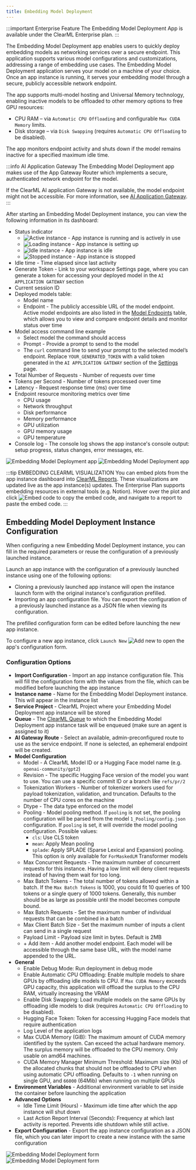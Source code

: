 ```yaml
---
title: Embedding Model Deployment
---
```


:::important Enterprise Feature
The Embedding Model Deployment App is available under the ClearML Enterprise plan.
:::

The Embedding Model Deployment app enables users to quickly deploy embedding models as networking services over a secure
endpoint. This application supports various model configurations and customizations, addressing a range of embedding use
cases. The Embedding Model Deployment application serves your model on a machine of your choice. Once an app instance is
running, it serves your embedding model through a secure, publicly accessible network endpoint. 

The app supports multi-model hosting and Universal Memory technology, enabling inactive models to be offloaded to other
memory options to free GPU resources:

* CPU RAM – via `Automatic CPU Offloading` and configurable `Max CUDA Memory` limits.  
* Disk storage – via `Disk Swapping` (requires `Automatic CPU Offloading` to be disabled).

The app monitors endpoint activity and shuts down if the model remains inactive for a specified maximum idle time.

:::info AI Application Gateway
The Embedding Model Deployment app makes use of the App Gateway Router which implements a secure, authenticated 
network endpoint for the model.

If the ClearML AI application Gateway is not available, the model endpoint might not be accessible. 
For more information, see [AI Application Gateway](../../deploying_clearml/enterprise_deploy/appgw.md).
:::

After starting an Embedding Model Deployment instance, you can view the following information in its dashboard:
* Status indicator
  * <img src="/docs/latest/icons/ico-embedding-model-active.svg" alt="Active instance" className="icon size-md space-sm" /> - App instance is running and is actively in use
  * <img src="/docs/latest/icons/ico-embedding-model-loading.svg" alt="Loading instance" className="icon size-md space-sm" /> - App instance is setting up
  * <img src="/docs/latest/icons/ico-embedding-model-idle.svg" alt="Idle instance" className="icon size-md space-sm" /> - App instance is idle
  * <img src="/docs/latest/icons/ico-embedding-model-stopped.svg" alt="Stopped instance" className="icon size-md space-sm" /> - App instance is stopped
* Idle time - Time elapsed since last activity 
* Generate Token - Link to your workspace Settings page, where you can generate a token for accessing your deployed model in the `AI APPLICATION GATEWAY` section
* Current session ID
* Deployed models table:
  * Model name
  * Endpoint - The publicly accessible URL of the model endpoint. Active model endpoints are also listed in the 
    [Model Endpoints](../webapp_model_endpoints.md) table, which allows you to view and compare endpoint details and 
    monitor status over time
* Model access command line example
  * Select model the command should access
  * Prompt - Provide a prompt to send to the model
  * The `curl` command line to send your prompt to the selected model’s endpoint. Replace `YOUR_GENERATED_TOKEN` with a 
    valid token generated in the `AI APPLICATION GATEWAY` section of the [Settings](../settings/webapp_settings_profile.md#ai-application-gateway-tokens) 
    page.
* Total Number of Requests - Number of requests over time
* Tokens per Second - Number of tokens processed over time
* Latency - Request response time (ms) over time
* Endpoint resource monitoring metrics over time
  * CPU usage 
  * Network throughput 
  * Disk performance 
  * Memory performance 
  * GPU utilization 
  * GPU memory usage 
  * GPU temperature
* Console log - The console log shows the app instance's console output: setup progress, status changes, error messages, etc.

![Embedding Model Deployment app](../../img/apps_embedding_model_deployment.png#light-mode-only)
![Embedding Model Deployment app](../../img/apps_embedding_model_deployment_dark.png#dark-mode-only)

:::tip EMBEDDING CLEARML VISUALIZATION
You can embed plots from the app instance dashboard into [ClearML Reports](../webapp_reports.md). These visualizations 
are updated live as the app instance(s) updates. The Enterprise Plan supports embedding resources in 
external tools (e.g. Notion). Hover over the plot and click <img src="/docs/latest/icons/ico-plotly-embed-code.svg" alt="Embed code" className="icon size-md space-sm" /> 
to copy the embed code, and navigate to a report to paste the embed code.
:::

## Embedding Model Deployment Instance Configuration

When configuring a new Embedding Model Deployment instance, you can fill in the required parameters or reuse the 
configuration of a previously launched instance. 

Launch an app instance with the configuration of a previously launched instance using one of the following options:
* Cloning a previously launched app instance will open the instance launch form with the original instance's 
configuration prefilled.
* Importing an app configuration file. You can export the configuration of a previously launched instance as a JSON file 
when viewing its configuration.

The prefilled configuration form can be edited before launching the new app instance.

To configure a new app instance, click `Launch New` <img src="/docs/latest/icons/ico-add.svg" alt="Add new" className="icon size-md space-sm" /> 
to open the app's configuration form.

### Configuration Options
* **Import Configuration** - Import an app instance configuration file. This will fill the configuration form with the 
values from the file, which can be modified before launching the app instance
* **Instance name** - Name for the Embedding Model Deployment instance. This will appear in the instance list
* **Service Project** - ClearML Project where your Embedding Model Deployment app instance will be stored
* **Queue** - The [ClearML Queue](../../fundamentals/agents_and_queues.md#what-is-a-queue) to which the Embedding Model 
Deployment app instance task will be enqueued (make sure an agent is assigned to it)
* **AI Gateway Route** - Select an available, admin-preconfigured route to use as the service endpoint. If none is selected, an ephemeral endpoint will be created.
* **Model Configuration**
  * Model - A ClearML Model ID or a Hugging Face model name (e.g. `openai-community/gpt2`)
  * Revision - The specific Hugging Face version of the model you want to use. You can use a specific commit ID or a 
  branch like `refs/pr/2`
  * Tokenization Workers - Number of tokenizer workers used for payload tokenization, validation, and truncation. 
  Defaults to the number of CPU cores on the machine
  * Dtype - The data type enforced on the model
  * Pooling - Model pooling method. If `pooling` is not set, the pooling configuration will be parsed from the model 
  `1_Pooling/config.json` configuration. If `pooling` is set, it will override the model pooling configuration. Possible 
  values: 
    * `cls`: Use CLS token
    * `mean`: Apply Mean pooling 
    * `splade`: Apply SPLADE (Sparse Lexical and Expansion) pooling. This option is only available for `ForMaskedLM` 
    Transformer models
  * Max Concurrent Requests - The maximum number of concurrent requests for this instance. Having a low limit will deny 
  client requests instead of having them wait for too long. 
  * Max Batch Tokens - The total number of tokens allowed within a batch. If the `Max Batch Tokens` is 1000, you could 
  fit 10 queries of 100 tokens or a single query of 1000 tokens. Generally, this number should be as large as possible 
  until the model becomes compute bound. 
  * Max Batch Requests - Set the maximum number of individual requests that can be combined in a batch 
  * Max Client Batch Size - Set the maximum number of inputs a client can send in a single request 
  * Payload Limit  - Payload size limit in bytes. Default is 2MB
  * \+ Add item - Add another model endpoint. Each model will be accessible through the same base URL, with the model 
  name appended to the URL. 
* **General** 
  * Enable Debug Mode: Run deployment in debug mode  
  * Enable Automatic CPU Offloading: Enable multiple models to share GPUs by offloading idle models to CPU. If `Max CUDA Memory` 
  exceeds GPU capacity, this application will offload the surplus to the CPU RAM, virtually increasing the VRAM  
  * Enable Disk Swapping: Load multiple models on the same GPUs by offloading idle models to disk (requires 
  `Automatic CPU Offloading` to be disabled).  
  * Hugging Face Token: Token for accessing Hugging Face models that require authentication  
  * Log Level of the application logs
  * Max CUDA Memory (GiB): The maximum amount of CUDA memory identified by the system. Can exceed the actual hardware 
  memory. The surplus memory will be offloaded to the CPU memory. Only usable on amd64 machines.  
  * CUDA Memory Manager Minimum Threshold: Maximum size (Kb) of the allocated chunks that should not be offloaded to 
  CPU when using automatic CPU offloading. Defaults to `-1` when running on single GPU, and `66000` (64Mib) when running on multiple GPUs
* **Environment Variables** - Additional environment variable to set inside the container before launching the application
* **Advanced Options**
  * Idle Time Limit (Hours) - Maximum idle time after which the app instance will shut down
  * Last Action Report Interval (Seconds): Frequency at which last activity is reported. Prevents idle shutdown while still active.
* **Export Configuration** - Export the app instance configuration as a JSON file, which you can later import to create a 
new instance with the same configuration

<div class="max-w-65">

![Embedding Model Deployment form](../../img/apps_embedding_model_deployment_form.png#light-mode-only)
![Embedding Model Deployment form](../../img/apps_embedding_model_deployment_form_dark.png#dark-mode-only)

</div>